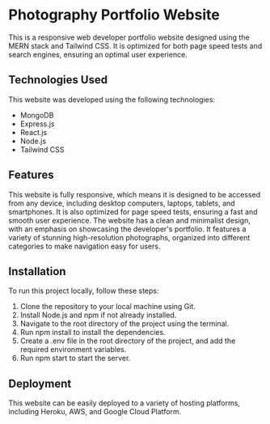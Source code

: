 # Photography Portfolio Website
This is a responsive web developer portfolio website designed using the MERN stack and Tailwind CSS. 
It is optimized for both page speed tests and search engines, ensuring an optimal user experience.

## Technologies Used
This website was developed using the following technologies:
- MongoDB
- Express.js
- React.js
- Node.js
- Tailwind CSS

## Features
This website is fully responsive, which means it is designed to be accessed from any device, 
including desktop computers, laptops, tablets, and smartphones. 
It is also optimized for page speed tests, ensuring a fast and smooth user experience.
The website has a clean and minimalist design, with an emphasis on showcasing the developer's portfolio. 
It features a variety of stunning high-resolution photographs, 
organized into different categories to make navigation easy for users.

## Installation
To run this project locally, follow these steps:

1) Clone the repository to your local machine using Git.
2) Install Node.js and npm if not already installed.
3) Navigate to the root directory of the project using the terminal.
4) Run npm install to install the dependencies.
5) Create a .env file in the root directory of the project, and add the required environment variables.
6) Run npm start to start the server.

## Deployment
This website can be easily deployed to a variety of hosting platforms, 
including Heroku, AWS, and Google Cloud Platform.
